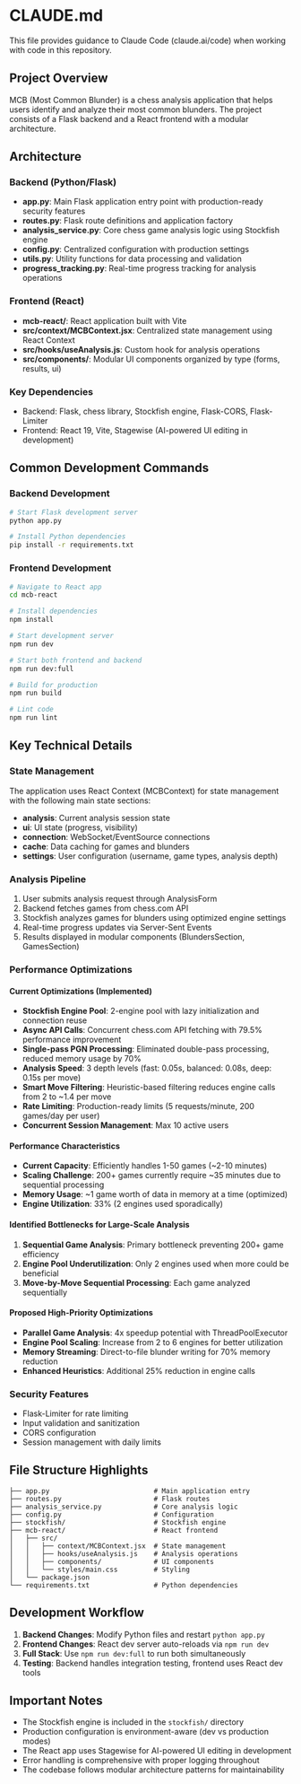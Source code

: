 # CLAUDE.md

This file provides guidance to Claude Code (claude.ai/code) when working with code in this repository.

## Project Overview

MCB (Most Common Blunder) is a chess analysis application that helps users identify and analyze their most common blunders. The project consists of a Flask backend and a React frontend with a modular architecture.

## Architecture

### Backend (Python/Flask)
- **app.py**: Main Flask application entry point with production-ready security features
- **routes.py**: Flask route definitions and application factory
- **analysis_service.py**: Core chess game analysis logic using Stockfish engine
- **config.py**: Centralized configuration with production settings
- **utils.py**: Utility functions for data processing and validation
- **progress_tracking.py**: Real-time progress tracking for analysis operations

### Frontend (React)
- **mcb-react/**: React application built with Vite
- **src/context/MCBContext.jsx**: Centralized state management using React Context
- **src/hooks/useAnalysis.js**: Custom hook for analysis operations
- **src/components/**: Modular UI components organized by type (forms, results, ui)

### Key Dependencies
- Backend: Flask, chess library, Stockfish engine, Flask-CORS, Flask-Limiter
- Frontend: React 19, Vite, Stagewise (AI-powered UI editing in development)

## Common Development Commands

### Backend Development
```bash
# Start Flask development server
python app.py

# Install Python dependencies
pip install -r requirements.txt
```

### Frontend Development
```bash
# Navigate to React app
cd mcb-react

# Install dependencies
npm install

# Start development server
npm run dev

# Start both frontend and backend
npm run dev:full

# Build for production
npm run build

# Lint code
npm run lint
```

## Key Technical Details

### State Management
The application uses React Context (MCBContext) for state management with the following main state sections:
- **analysis**: Current analysis session state
- **ui**: UI state (progress, visibility)
- **connection**: WebSocket/EventSource connections
- **cache**: Data caching for games and blunders
- **settings**: User configuration (username, game types, analysis depth)

### Analysis Pipeline
1. User submits analysis request through AnalysisForm
2. Backend fetches games from chess.com API
3. Stockfish analyzes games for blunders using optimized engine settings
4. Real-time progress updates via Server-Sent Events
5. Results displayed in modular components (BlundersSection, GamesSection)

### Performance Optimizations

#### Current Optimizations (Implemented)
- **Stockfish Engine Pool**: 2-engine pool with lazy initialization and connection reuse
- **Async API Calls**: Concurrent chess.com API fetching with 79.5% performance improvement
- **Single-pass PGN Processing**: Eliminated double-pass processing, reduced memory usage by 70%
- **Analysis Speed**: 3 depth levels (fast: 0.05s, balanced: 0.08s, deep: 0.15s per move)
- **Smart Move Filtering**: Heuristic-based filtering reduces engine calls from 2 to ~1.4 per move
- **Rate Limiting**: Production-ready limits (5 requests/minute, 200 games/day per user)
- **Concurrent Session Management**: Max 10 active users

#### Performance Characteristics
- **Current Capacity**: Efficiently handles 1-50 games (~2-10 minutes)
- **Scaling Challenge**: 200+ games currently require ~35 minutes due to sequential processing
- **Memory Usage**: ~1 game worth of data in memory at a time (optimized)
- **Engine Utilization**: 33% (2 engines used sporadically)

#### Identified Bottlenecks for Large-Scale Analysis
1. **Sequential Game Analysis**: Primary bottleneck preventing 200+ game efficiency
2. **Engine Pool Underutilization**: Only 2 engines used when more could be beneficial
3. **Move-by-Move Sequential Processing**: Each game analyzed sequentially

#### Proposed High-Priority Optimizations
- **Parallel Game Analysis**: 4x speedup potential with ThreadPoolExecutor
- **Engine Pool Scaling**: Increase from 2 to 6 engines for better utilization
- **Memory Streaming**: Direct-to-file blunder writing for 70% memory reduction
- **Enhanced Heuristics**: Additional 25% reduction in engine calls

### Security Features
- Flask-Limiter for rate limiting
- Input validation and sanitization
- CORS configuration
- Session management with daily limits

## File Structure Highlights

```
├── app.py                          # Main application entry
├── routes.py                       # Flask routes
├── analysis_service.py             # Core analysis logic
├── config.py                       # Configuration
├── stockfish/                      # Stockfish engine
├── mcb-react/                      # React frontend
│   ├── src/
│   │   ├── context/MCBContext.jsx  # State management
│   │   ├── hooks/useAnalysis.js    # Analysis operations
│   │   ├── components/             # UI components
│   │   └── styles/main.css         # Styling
│   └── package.json
└── requirements.txt                # Python dependencies
```

## Development Workflow

1. **Backend Changes**: Modify Python files and restart `python app.py`
2. **Frontend Changes**: React dev server auto-reloads via `npm run dev`
3. **Full Stack**: Use `npm run dev:full` to run both simultaneously
4. **Testing**: Backend handles integration testing, frontend uses React dev tools

## Important Notes

- The Stockfish engine is included in the `stockfish/` directory
- Production configuration is environment-aware (dev vs production modes)
- The React app uses Stagewise for AI-powered UI editing in development
- Error handling is comprehensive with proper logging throughout
- The codebase follows modular architecture patterns for maintainability